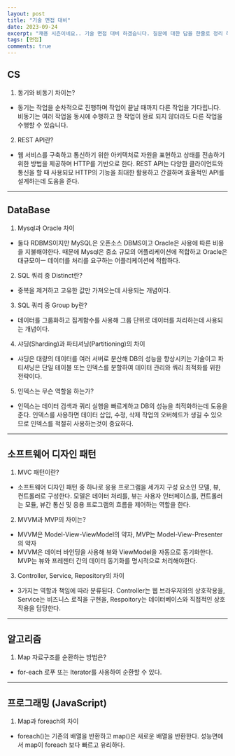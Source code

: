 ```yaml
---
layout: post
title: "기술 면접 대비"
date: 2023-09-24
excerpt: "채용 시즌이네요.. 기술 면접 대비 하겠습니다. 질문에 대한 답을 한줄로 정리 하자."
tags: [면접]
comments: true
---
```


## CS

1. 동기와 비동기 차이는? 

* 동기는 작업을 순차적으로 진행하며 작업이 끝날 때까지 다른 작업을 기다립니다. 비동기는 여러 작업을 동시에 수행하고 한 작업이 완료 되지 않더라도 다른 작업을 수행할 수 있습니다. 

2. REST API란?

* 웹 서비스를 구축하고 통신하기 위한 아키텍처로 자원을 표현하고 상태를 전송하기 위한 방법을 제공하며 HTTP를 기반으로 한다. REST API는 다양한 클라이언트와 통신을 할 때 사용되묘 HTTP의 기능을 최대한 활용하고 간결하며 효율적인 API를 설계하는데 도움을 준다. 


---


## DataBase

1. Mysql과 Oracle 차이

* 둘다 RDBMS이지만 MySQL은 오픈소스 DBMS이고 Oracle은 사용에 따른 비용을 지불해야한다. 때문에 Mysql은 중소 규모의 어플리케이션에 적합하고 Oracle은 대규모이ㅡ 데이터를 처리를 요구하는 어플리케이션에 적합하다. 

2. SQL 쿼리 중 Distinct란? 

* 중복을 제거하고 고유한 값만 가져오는데 사용되는 개념이다. 

3. SQL 쿼리 중 Group by란? 

* 데이터를 그룹화하고 집계함수를 사용해 그룹 단위로 데이터를 처리하는데 사용되는 개념이다. 

4. 샤딩(Sharding)과 파티셔닝(Partitioning)의 차이 

* 샤딩은 대량의 데이터를 여러 서버로 분산해 DB의 성능을 향상시키는 기술이고 파티셔닝은 단일 테이블 또는 인덱스를 분할하여 데이터 관리와 쿼리 최적화를 위한 전략이다. 

5. 인덱스는 무슨 역할을 하는가?

* 인덱스는 데이터 검색과 쿼리 실행을 빠르게하고 DB의 성능을 최적화하는데 도웅을 준다. 인덱스를 사용하면 데이터 삽입, 수정, 삭제 작업의 오버헤드가 생길 수 있으므로 인덱스를 적절히 사용하는것이 중요하다. 

---

## 소프트웨어 디자인 패턴

1. MVC 패턴이란?  

* 소프트웨어 디자인 패턴 중 하나로 응용 프로그램을 세가지 구성 요소인 모델, 뷰, 컨트롤러로 구성한다. 모델은 데이터 처리를, 뷰는 사용자 인터페이스를, 컨트롤러는 모듈, 뷰간 통신 및 응용 프로그램의 흐름을 제어하는 역할을 한다. 

2. MVVM과 MVP의 차이는? 

* MVVM은 Model-View-ViewModel의 약자, MVP는 Model-View-Presenter의 약자
* MVVM은 데이터 바인딩을 사용해 뷰와 ViewModel을 자동으로 동기화한다. MVP는 뷰와 프레젠터 간의 데이터 동기화를 명시적으로 처리해야한다. 

3. Controller, Service, Repository의 차이 

* 3가지는 역할과 책임에 따라 분류된다. Controller는 웹 브라우저와의 상호작용을, Service는 비즈니스 로직을 구현을, Respoitory는 데이터베이스와 직접적인 상호작용을 담당한다. 

---

## 알고리즘

1. Map 자료구조를 순환하는 방법은?

* for-each 로푸 또는 Iterator를 사용하여 순환할 수 있다. 


---- 


## 프로그래밍 (JavaScript)

1. Map과 foreach의 차이

* foreach()는 기존의 배열을 반환하고 map()은 새로운 배열을 반환한다. 성능면에서 map이 foreach 보다 빠르고 유리하다. 
